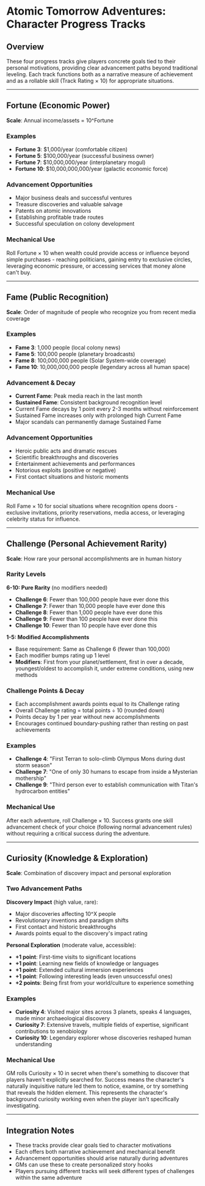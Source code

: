 # Atomic Tomorrow Adventures: Character Progress Tracks

## Overview

These four progress tracks give players concrete goals tied to their personal motivations, providing clear advancement paths beyond traditional leveling. Each track functions both as a narrative measure of achievement and as a rollable skill (Track Rating × 10) for appropriate situations.

---

## Fortune (Economic Power)
**Scale**: Annual income/assets = 10^Fortune

### Examples
- **Fortune 3**: $1,000/year (comfortable citizen)
- **Fortune 5**: $100,000/year (successful business owner)
- **Fortune 7**: $10,000,000/year (interplanetary mogul)
- **Fortune 10**: $10,000,000,000/year (galactic economic force)

### Advancement Opportunities
- Major business deals and successful ventures
- Treasure discoveries and valuable salvage
- Patents on atomic innovations
- Establishing profitable trade routes
- Successful speculation on colony development

### Mechanical Use
Roll Fortune × 10 when wealth could provide access or influence beyond simple purchases - reaching politicians, gaining entry to exclusive circles, leveraging economic pressure, or accessing services that money alone can't buy.

---

## Fame (Public Recognition)
**Scale**: Order of magnitude of people who recognize you from recent media coverage

### Examples
- **Fame 3**: 1,000 people (local colony news)
- **Fame 5**: 100,000 people (planetary broadcasts)
- **Fame 8**: 100,000,000 people (Solar System-wide coverage)
- **Fame 10**: 10,000,000,000 people (legendary across all human space)

### Advancement & Decay
- **Current Fame**: Peak media reach in the last month
- **Sustained Fame**: Consistent background recognition level
- Current Fame decays by 1 point every 2-3 months without reinforcement
- Sustained Fame increases only with prolonged high Current Fame
- Major scandals can permanently damage Sustained Fame

### Advancement Opportunities
- Heroic public acts and dramatic rescues
- Scientific breakthroughs and discoveries
- Entertainment achievements and performances
- Notorious exploits (positive or negative)
- First contact situations and historic moments

### Mechanical Use
Roll Fame × 10 for social situations where recognition opens doors - exclusive invitations, priority reservations, media access, or leveraging celebrity status for influence.

---

## Challenge (Personal Achievement Rarity)
**Scale**: How rare your personal accomplishments are in human history

### Rarity Levels
**6-10: Pure Rarity** (no modifiers needed)
- **Challenge 6**: Fewer than 100,000 people have ever done this
- **Challenge 7**: Fewer than 10,000 people have ever done this
- **Challenge 8**: Fewer than 1,000 people have ever done this
- **Challenge 9**: Fewer than 100 people have ever done this
- **Challenge 10**: Fewer than 10 people have ever done this

**1-5: Modified Accomplishments**
- Base requirement: Same as Challenge 6 (fewer than 100,000)
- Each modifier bumps rating up 1 level
- **Modifiers**: First from your planet/settlement, first in over a decade, youngest/oldest to accomplish it, under extreme conditions, using new methods

### Challenge Points & Decay
- Each accomplishment awards points equal to its Challenge rating
- Overall Challenge rating = total points ÷ 10 (rounded down)
- Points decay by 1 per year without new accomplishments
- Encourages continued boundary-pushing rather than resting on past achievements

### Examples
- **Challenge 4**: "First Terran to solo-climb Olympus Mons during dust storm season"
- **Challenge 7**: "One of only 30 humans to escape from inside a Mysterian mothership"
- **Challenge 9**: "Third person ever to establish communication with Titan's hydrocarbon entities"

### Mechanical Use
After each adventure, roll Challenge × 10. Success grants one skill advancement check of your choice (following normal advancement rules) without requiring a critical success during the adventure.

---

## Curiosity (Knowledge & Exploration)
**Scale**: Combination of discovery impact and personal exploration

### Two Advancement Paths

**Discovery Impact** (high value, rare):
- Major discoveries affecting 10^X people
- Revolutionary inventions and paradigm shifts
- First contact and historic breakthroughs
- Awards points equal to the discovery's impact rating

**Personal Exploration** (moderate value, accessible):
- **+1 point**: First-time visits to significant locations
- **+1 point**: Learning new fields of knowledge or languages
- **+1 point**: Extended cultural immersion experiences
- **+1 point**: Following interesting leads (even unsuccessful ones)
- **+2 points**: Being first from your world/culture to experience something

### Examples
- **Curiosity 4**: Visited major sites across 3 planets, speaks 4 languages, made minor archaeological discovery
- **Curiosity 7**: Extensive travels, multiple fields of expertise, significant contributions to xenobiology
- **Curiosity 10**: Legendary explorer whose discoveries reshaped human understanding

### Mechanical Use
GM rolls Curiosity × 10 in secret when there's something to discover that players haven't explicitly searched for. Success means the character's naturally inquisitive nature led them to notice, examine, or try something that reveals the hidden element. This represents the character's background curiosity working even when the player isn't specifically investigating.

---

## Integration Notes

- These tracks provide clear goals tied to character motivations
- Each offers both narrative achievement and mechanical benefit
- Advancement opportunities should arise naturally during adventures
- GMs can use these to create personalized story hooks
- Players pursuing different tracks will seek different types of challenges within the same adventure